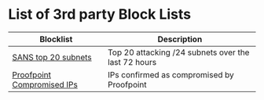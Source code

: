 # List of 3rd party Block Lists 


| Blocklist | Description |
| --- | --- |
|[SANS top 20 subnets](https://isc.sans.edu/block.txt) | Top 20 attacking /24 subnets over the last 72 hours|
|[Proofpoint Compromised IPs](https://rules.emergingthreats.net/blockrules/compromised-ips.txt) | IPs confirmed as compromised by Proofpoint|



